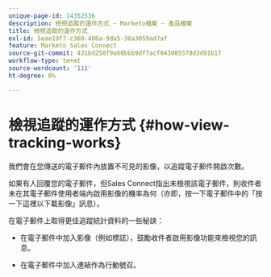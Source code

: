 ```yaml
---
unique-page-id: 14352536
description: 檢視追蹤的運作方式 — Marketo檔案 — 產品檔案
title: 檢視追蹤的運作方式
exl-id: 5eae19f7-c360-486a-9da5-38a3059ad7af
feature: Marketo Sales Connect
source-git-commit: 431bd258f9a68bbb9df7acf043085578d3d91b1f
workflow-type: tm+mt
source-wordcount: '111'
ht-degree: 0%

---
```


# 檢視追蹤的運作方式 {#how-view-tracking-works}

我們會在您傳送的電子郵件內放置不可見的影像，以追蹤電子郵件開啟次數。

如果有人回覆您的電子郵件，但Sales Connect指出未檢視該電子郵件，則收件者未在其電子郵件使用者端內啟用影像的機率為何（亦即，按一下電子郵件中的「按一下這裡以下載影像」訊息）。

在電子郵件上取得更佳追蹤統計資料的一些秘訣：

* 在電子郵件中加入影像（例如標誌），鼓勵收件者啟用影像功能來檢視您的訊息。

* 在電子郵件中加入連結作為行動號召。
